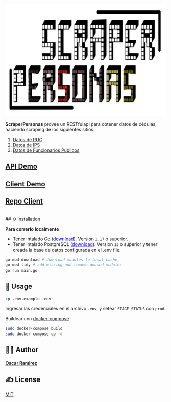 <p align="center">
  <a target="_blank" href="http://apiscraper.yocreativo.com/swagger">
    <picture>
      <source height="350" media="(prefers-color-scheme: dark)" srcset="scraperlogo.png">
      <img height="350" alt="Scraper Perosnas" src="scraperlogo.png">
    </picture>
  </a>
  <br>
</p>
<p align="left">
  <b>ScraperPersonas</b> provee un RESTfulapi para obtener datos de cédulas, haciendo scraping de los siguientes sitios:
  <br>
  <ol>
    <li><a target="_blank" href="https://ruc.com.py">Datos de RUC</a></li>
    <li><a target="_blank" href="https://servicios.ips.gov.py/consulta_asegurado/comprobacion_de_derecho_externo.php">Datos de IPS</a></li>
    <li><a target="_blank" href="https://datos.sfp.gov.py/data/funcionarios">Datos de Funcionarios Publicos</a></li>
  </ol>
</p>

## [API Demo](http://apiscraper.yocreativo.com/swagger)

## [Client Demo](http://scraperpersonas.yocreativo.com/)

## [Repo Client](https://github.com/osramirezdev/scraperPersonas-fe)
<br>
## ⚙️ Installation

**Para correrlo localmente**

  - Tener intalado Go (<a target="_blank" style="color: blue" href="https://go.dev/dl/">download</a>). Version `1.17` o superior.
  - Tener intalado PostgreSQL (<a target="_blank" style="color: blue" href="https://www.postgresql.org/">download</a>). Version `13` o superior y tener creada la base de datos configurada en el .env file.

```bash
go mod download # download modules to local cache
go mod tidy # add missing and remove unused modules
go run main.go
```


## 🚀 Usage

```bash
cp .env.example .env
```

Ingresar las credenciales en el archivo `.env`, y setear `STAGE_STATUS` con `prod`.

Buildear con [docker-compose](https://docs.docker.com/compose/install/)
```bash
sudo docker-compose build
sudo docker-compose up -d
```
## 👨‍💻 Author

#### [Oscar Ramirez](https://yocreativo.com)

## ✍️ License

[MIT](https://choosealicense.com/licenses/mit/)

